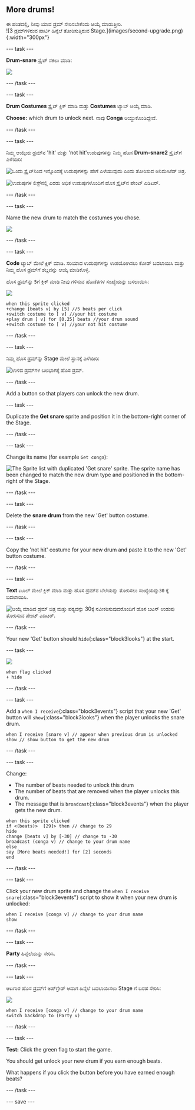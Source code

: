 ## More drums!

<div style="display: flex; flex-wrap: wrap">
<div style="flex-basis: 200px; flex-grow: 1; margin-right: 15px;">
ಈ ಹಂತದಲ್ಲಿ, ನೀವು ಯಾವ ಡ್ರಮ್‌ ಸೇರಿಸಬೇಕೆಂದು ಆಯ್ಕೆ ಮಾಡುತ್ತೀರಿ.
</div>
<div>
![3 ಡ್ರಮ್‌ಗಳಿರುವ ಪಾರ್ಟಿ ಹಿನ್ನೆಲೆ ತೋರಿಸುತ್ತಿರುವ Stage.](images/second-upgrade.png){:width="300px"}
</div>
</div>

--- task ---

**Drum-snare** ಸ್ಪ್ರೈಟ್‌ ನಕಲು ಮಾಡಿ:

![](images/duplicate-snare-drum.png)

--- /task ---

--- task ---

**Drum Costumes** ಸ್ಪ್ರೈಟ್‌ ಕ್ಲಿಕ್‌ ಮಾಡಿ ಮತ್ತು **Costumes** ಟ್ಯಾಬ್‌ ಆಯ್ಕೆ ಮಾಡಿ.

**Choose:** which drum to unlock next. ನಾವು **Conga** ಆಯ್ದುಕೊಂಡಿದ್ದೇವೆ.


--- /task ---

--- task ---

ನಿಮ್ಮ ಆಯ್ಕೆಯ ಡ್ರಮ್‌ನ 'hit' ಮತ್ತು 'not hit'ಉಡುಪುಗಳನ್ನು ನಿಮ್ಮ ಹೊಸ **Drum-snare2** ಸ್ಪ್ರೈಟ್‌ಗೆ ಎಳೆಯಿರಿ:

![ಒಂದು ಸ್ಪ್ರೈಟ್‌ನಿಂದ ಇನ್ನೊಂದಕ್ಕೆ ಉಡುಪುಗಳನ್ನು ಹೇಗೆ ಎಳೆಯುವುದು ಎಂದು ತೋರಿಸುವ ಅನಿಮೇಟೆಡ್‌ ಚಿತ್ರ.](images/drag-costumes.gif)

![ಉಡುಪುಗಳ ಲಿಸ್ಟ್‌ನಲ್ಲಿ ಎರಡು ಅಧಿಕ ಉಡುಪುಗಳೊಂದಿಗೆ ಹೊಸ ಸ್ಪ್ರೈಟ್‌ನ ಪೇಂಟ್‌ ಎಡಿಟರ್.](images/drum-3-costumes.png)

--- /task ---

--- task ---

Name the new drum to match the costumes you chose.

![](images/drum-3-named.png)

--- /task ---

--- task ---

**Code** ಟ್ಯಾಬ್ ಮೇಲೆ ಕ್ಲಿಕ್ ಮಾಡಿ. ಸರಿಯಾದ ಉಡುಪುಗಳನ್ನು ಉಪಯೋಗಿಸಲು ಕೋಡ್‌ ಬದಲಾಯಿಸಿ ಮತ್ತು ನಿಮ್ಮ ಹೊಸ ಡ್ರಮ್‌ಗೆ ಶಬ್ದವನ್ನು ಆಯ್ಕೆ ಮಾಡಿಕೊಳ್ಳಿ.

ಹೊಸ ಡ್ರಮ್‌ನ್ನು `5`ಗೆ ಕ್ಲಿಕ್‌ ಮಾಡಿ ನೀವು ಗಳಿಸುವ ಹೊಡೆತಗಳ ಸಂಖ್ಯೆಯನ್ನು ಬಸಲಾಯಿಸಿ:

![](images/drum-3-icon.png)

```blocks3
when this sprite clicked
+change [beats v] by [5] //5 beats per click
+switch costume to [ v] //your hit costume
+play drum [ v] for [0.25] beats //your drum sound
+switch costume to [ v] //your not hit costume
```

--- /task ---

--- task ---

ನಿಮ್ಮ ಹೊಸ ಡ್ರಮ್‌ನ್ನು Stage ಮೇಲೆ ಸ್ಥಾನಕ್ಕೆ ಎಳೆಯಿರಿ:

![ಉಳಿದ ಡ್ರಮ್‌ಗಳ ಬಲಭಾಗಕ್ಕೆ ಹೊಸ ಡ್ರಮ್‌.](images/drum-3-positioned.png)

--- /task ---

Add a button so that players can unlock the new drum.

--- task ---

Duplicate the **Get snare** sprite and position it in the bottom-right corner of the Stage.

--- /task ---

--- task ---

Change its name (for example `Get conga`):

![The Sprite list with duplicated 'Get snare' sprite. The sprite name has been changed to match the new drum type and positioned in the bottom-right of the Stage.](images/get-drum-3.png)

--- /task ---

--- task ---

Delete the **snare drum** from the new 'Get' button costume.

--- /task ---

--- task ---

Copy the 'not hit' costume for your new drum and paste it to the new 'Get' button costume.

--- /task ---

--- task ---

**Text** ಟೂಲ್‌ ಮೇಲೆ ಕ್ಲಿಕ್‌ ಮಾಡಿ ಮತ್ತು ಹೊಸ ಡ್ರಮ್‌ನ ಬೆಲೆಯನ್ನು ತೋರಿಸಲು ಸಂಖ್ಯೆಯನ್ನು`30` ಕ್ಕೆ ಬದಲಾಯಿಸಿ.

![ಆಯ್ಕೆ ಮಾಡಿದ ಡ್ರಮ್‌ ಚಿತ್ರ ಮತ್ತು ಪಠ್ಯವನ್ನು 30ಕ್ಕೆ ನವೀಕರಿಸುವುದರೊಂದಿಗೆ ಹೊಸ ಬಟನ್‌ ಉಡುಪು ತೋರಿಸುವ ಪೇಂಟ್‌ ಎಡಿಟರ್.](images/get-drum-copy.png)

--- /task ---

Your new 'Get' button should `hide`{:class="block3looks"} at the start.

--- task ---

![](images/get-drum-3-icon.png)

```blocks3
when flag clicked
+ hide
```

--- /task ---

--- task ---

Add a `when I receive`{:class="block3events"} script that your new 'Get' button will `show`{:class="block3looks"} when the player unlocks the snare drum.

```blocks3
when I receive [snare v] // appear when previous drum is unlocked
show // show button to get the new drum
```

--- /task ---

--- task ---

Change:
- The number of beats needed to unlock this drum
- The number of beats that are removed when the player unlocks this drum.
- The message that is `broadcast`{:class="block3events"} when the player gets the new drum.

```blocks3
when this sprite clicked
if <(beats)>  [29]> then // change to 29
hide
change [beats v] by [-30] // change to -30
broadcast (conga v) // change to your drum name
else
say [More beats needed!] for [2] seconds 
end
```

--- /task ---

--- task ---

Click your new drum sprite and change the `when I receive snare`{:class="block3events"} script to show it when your new drum is unlocked:

```blocks3
when I receive [conga v] // change to your drum name
show
```

--- /task ---

--- task ---

**Party** ಹಿನ್ನೆಲೆಯನ್ನು ಸೇರಿಸಿ.

--- /task ---

--- task ---

ಆಟಗಾರ ಹೊಸ ಡ್ರಮ್‌ಗೆ ಅಪ್‌ಗ್ರೇಡ್‌ ಆದಾಗ ಹಿನ್ನೆಲೆ ಬದಲಾಯಿಸಲು Stage ಗೆ ಬರಹ ಸೇರಿಸಿ:

![](images/stage-icon.png)

```blocks3
when I receive [conga v] // change to your drum name
switch backdrop to (Party v)
```

--- /task ---

--- task ---

**Test:** Click the green flag to start the game.

You should get unlock your new drum if you earn enough beats.

What happens if you click the button before you have earned enough beats?

--- /task ---

--- save ---
